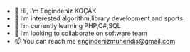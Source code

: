 - 👋 Hi, I’m Engindeniz KOÇAK
- 👀 I’m interested algorithm,library development and sports
- 🌱 I’m currently learning PHP,C#,SQL
- 💞️ I’m looking to collaborate on software team
- 📫 You can reach me engindenizmuhendis@gmail.com
